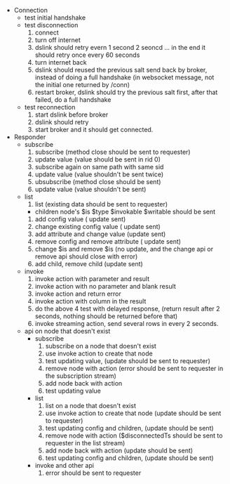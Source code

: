 * Connection
  * test initial handshake
  * test disconnection
    1. connect
    1. turn off internet
    1. dslink should retry evern 1 second 2 seoncd ... in the end it should retry once every 60 seconds
    1. turn internet back
    1. dslink should reused the previous salt send back by broker, instead of doing a full handshake (in websocket message, not the initial one returned by /conn)
    1. restart broker, dslink should try the previous salt first, after that failed, do a full handshake
  * test reconnection 
     1. start dslink before broker
     1. dslink should retry
     1. start broker and it should get connected.
* Responder
  * subscribe
    1. subscribe (method close should be sent to requester)
    1. update value (value should be sent in rid 0)
    1. subscribe again on same path with same sid
    1. update value (value shouldn't be sent twice)
    1. ubsubscribe (method close should be sent)
    1. update value (value shouldn't be sent)
  * list
    1. list (existing data should be sent to requester)
      * children node's  $is $type $invokable $writable should be sent 
    1. add config value ( update sent)
    1. change existing config value ( update sent)
    1. add attribute and change value (update sent)
    1. remove config and remove attribute ( update sent)
    1. change $is and remove $is (no update, and the change api or remove api should close with error)
    1. add child, remove child (update sent)
  * invoke
    1. invoke action with parameter and result
    1. invoke action with no parameter and blank result
    1. invoke action and return error
    1. invoke action with column in the result
    1. do the above 4 test with delayed response, (return result after 2 seconds, nothing should be returned before that)
    1. invoke streaming action, send several rows in every 2 seconds.
  * api on node that doesn't exist
    * subscribe
       1. subscribe on a node that doesn't exist
       1. use invoke action to create that node
       1. test updating value, (update should be sent to requester)
       1. remove node with action (error should be sent to requester in the subscription stream)
       1. add node back with action
       1. test updating value
     * list 
       1. list on a node that doesn't exist
       1. use invoke action to create that node (update should be sent to requester)
       1. test updating config and children, (update should be sent)
       1. remove node with action ($disconnectedTs should be sent to requester in the list stream)
       1. add node back with action (update should be sent)
       1. test updating config and children, (update should be sent)
     * invoke and other api
       1. error should be sent to requester
    